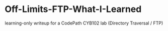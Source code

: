 # Off-Limits-FTP-What-I-Learned
learning-only writeup for a CodePath CYB102 lab (Directory Traversal / FTP)
